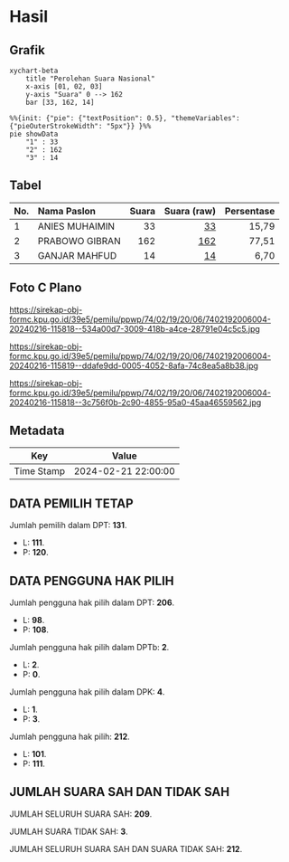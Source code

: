 # Hasil

## Grafik

```mermaid
xychart-beta
    title "Perolehan Suara Nasional"
    x-axis [01, 02, 03]
    y-axis "Suara" 0 --> 162
    bar [33, 162, 14]
```

```mermaid
%%{init: {"pie": {"textPosition": 0.5}, "themeVariables": {"pieOuterStrokeWidth": "5px"}} }%%
pie showData
    "1" : 33
    "2" : 162
    "3" : 14
```

## Tabel

| No. | Nama Paslon    | Suara | Suara (raw) | Persentase |
|:--- |:-------------- | -----:| -----------:| ----------:|
| 1   | ANIES MUHAIMIN | 33    | [33][p-1]   | 15,79      |
| 2   | PRABOWO GIBRAN | 162   | [162][p-2]  | 77,51      |
| 3   | GANJAR MAHFUD  | 14    | [14][p-3]   | 6,70       |


[p-1]: https://github.com/gigit-pemilu/pemilu-2024/blob/main/pilpres/hitung-suara/sub/74-sulawesi-tenggara/sub/02-konawe/sub/19-wonggeduku/sub/2006-lalousu/sub/004-tps/sub/paslon-1.txt
[p-2]: https://github.com/gigit-pemilu/pemilu-2024/blob/main/pilpres/hitung-suara/sub/74-sulawesi-tenggara/sub/02-konawe/sub/19-wonggeduku/sub/2006-lalousu/sub/004-tps/sub/paslon-2.txt
[p-3]: https://github.com/gigit-pemilu/pemilu-2024/blob/main/pilpres/hitung-suara/sub/74-sulawesi-tenggara/sub/02-konawe/sub/19-wonggeduku/sub/2006-lalousu/sub/004-tps/sub/paslon-3.txt

## Foto C Plano

https://sirekap-obj-formc.kpu.go.id/39e5/pemilu/ppwp/74/02/19/20/06/7402192006004-20240216-115818--534a00d7-3009-418b-a4ce-28791e04c5c5.jpg

https://sirekap-obj-formc.kpu.go.id/39e5/pemilu/ppwp/74/02/19/20/06/7402192006004-20240216-115819--ddafe9dd-0005-4052-8afa-74c8ea5a8b38.jpg

https://sirekap-obj-formc.kpu.go.id/39e5/pemilu/ppwp/74/02/19/20/06/7402192006004-20240216-115818--3c756f0b-2c90-4855-95a0-45aa46559562.jpg


## Metadata

| Key        | Value               |
| ---------- | ------------------- |
| Time Stamp | 2024-02-21 22:00:00 |


## DATA PEMILIH TETAP

Jumlah pemilih dalam DPT: **131**.
 * L: **111**.
 * P: **120**.

## DATA PENGGUNA HAK PILIH

Jumlah pengguna hak pilih dalam DPT: **206**.
 * L: **98**.
 * P: **108**.

Jumlah pengguna hak pilih dalam DPTb: **2**.
 * L: **2**.
 * P: **0**.

Jumlah pengguna hak pilih dalam DPK: **4**.
 * L: **1**.
 * P: **3**.

Jumlah pengguna hak pilih: **212**.
 * L: **101**.
 * P: **111**.

## JUMLAH SUARA SAH DAN TIDAK SAH

JUMLAH SELURUH SUARA SAH: **209**.

JUMLAH SUARA TIDAK SAH: **3**.

JUMLAH SELURUH SUARA SAH DAN SUARA TIDAK SAH: **212**.


